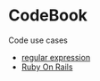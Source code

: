 # CodeBook
Code use cases

 * [regular expression](RegExp/index.md)
 * [Ruby On Rails](RubyOnRails/index.md)